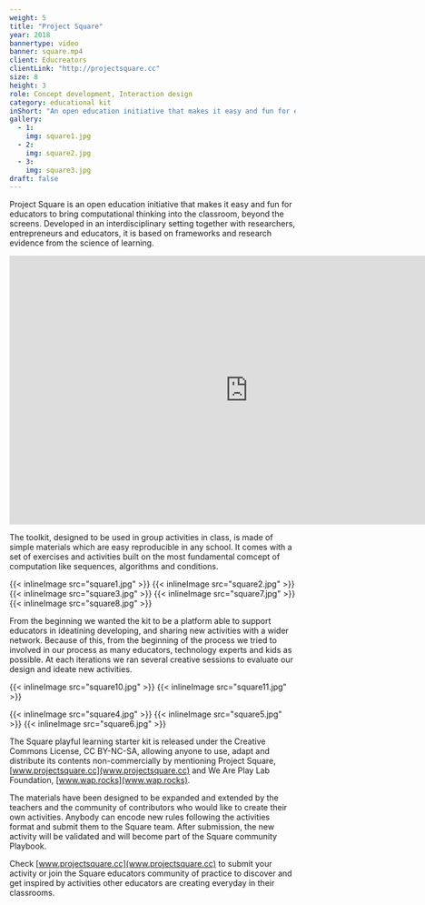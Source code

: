 ```yaml
---
weight: 5
title: "Project Square"
year: 2018
bannertype: video
banner: square.mp4
client: Educreators
clientLink: "http://projectsquare.cc"
size: 8
height: 3
role: Concept development, Interaction design
category: educational kit
inShort: "An open education initiative that makes it easy and fun for educators to bring computational thinking into the classroom, beyond the screens."
gallery:
  - 1:
    img: square1.jpg
  - 2:
    img: square2.jpg
  - 3:
    img: square3.jpg
draft: false
---
```


Project Square is an open education initiative that makes it easy and fun for educators to bring computational thinking into the classroom, beyond the screens. Developed in an interdisciplinary setting together with researchers, entrepreneurs and educators, it is based on frameworks and research evidence from the science of learning.

<iframe width="840" height="473" src="https://www.youtube.com/embed/JERy1X6p-vU" frameborder="0" allow="accelerometer; autoplay; encrypted-media; gyroscope; picture-in-picture" allowfullscreen></iframe>

The toolkit, designed to be used in group activities in class, is made of simple materials which are easy reproducible in any school. It comes with a set of exercises and activities built on the most fundamental comcept of computation like sequences, algorithms and conditions.

{{< inlineImage src="square1.jpg" >}}
{{< inlineImage src="square2.jpg" >}}
{{< inlineImage src="square3.jpg" >}}
{{< inlineImage src="square7.jpg" >}}
{{< inlineImage src="square8.jpg" >}}

From the beginning we wanted the kit to be a platform able to support educators in ideatining developing, and sharing new activities with a wider network. Because of this, from the beginning of the process we tried to involved in our process as many educators, technology experts and kids as possible. At each iterations we ran several creative sessions to evaluate our design and ideate new activities.

{{< inlineImage src="square10.jpg" >}}
{{< inlineImage src="square11.jpg" >}}

{{< inlineImage src="square4.jpg" >}}
{{< inlineImage src="square5.jpg" >}}
{{< inlineImage src="square6.jpg" >}}

The Square playful learning starter kit is released under the Creative Commons License, CC BY-NC-SA, allowing anyone to use, adapt and distribute its contents non-commercially by mentioning Project Square, [www.projectsquare.cc](www.projectsquare.cc) and We Are Play Lab Foundation, [www.wap.rocks](www.wap.rocks).

The materials have been designed to be expanded and extended by the teachers and the community of contributors who would like to create their own activities. Anybody can encode new rules following the activities format and submit them to the Square team. After submission, the new activity will be validated and will become part of the Square community Playbook.

Check [www.projectsquare.cc](www.projectsquare.cc) to submit your activity or join the Square educators community of practice to discover and get inspired by activities other educators are creating everyday in their classrooms.
